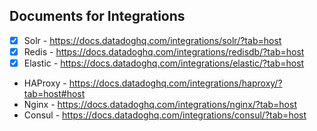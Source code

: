 ## Documents for Integrations

- [X] Solr - https://docs.datadoghq.com/integrations/solr/?tab=host
- [X] Redis - https://docs.datadoghq.com/integrations/redisdb/?tab=host
- [X] Elastic - https://docs.datadoghq.com/integrations/elastic/?tab=host 
- HAProxy - https://docs.datadoghq.com/integrations/haproxy/?tab=host#host
- Nginx - https://docs.datadoghq.com/integrations/nginx/?tab=host 
- Consul - https://docs.datadoghq.com/integrations/consul/?tab=host
